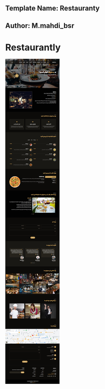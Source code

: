 ## Template Name: Restauranty
## Author: M.mahdi_bsr

# Restaurantly

![Web%20capture_20-10-2023_14103_](https://github.com/mahdi-baseri/Restaurantly/blob/master/assets/img/Web%20capture_20-10-2023_14103_.jpeg?raw=true)



